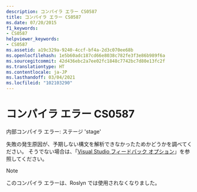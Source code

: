 ```yaml
---
description: コンパイラ エラー CS0587
title: コンパイラ エラー CS0587
ms.date: 07/20/2015
f1_keywords:
- CS0587
helpviewer_keywords:
- CS0587
ms.assetid: a19c329a-9240-4ccf-bf4a-2d3c070ee68b
ms.openlocfilehash: 1e5b60adc187cd66e8038c782fe3f3e86b989f6a
ms.sourcegitcommit: 42d436ebc2a7ee02fc1848c7742bc7d80e13fc2f
ms.translationtype: HT
ms.contentlocale: ja-JP
ms.lasthandoff: 03/04/2021
ms.locfileid: "102103290"
---
```

# <a name="compiler-error-cs0587"></a>コンパイラ エラー CS0587

内部コンパイラ エラー: ステージ 'stage'

 失敗の発生原因が、予期しない構文を解析できなかったためかどうかを調べてください。 そうでない場合は、「[Visual Studio フィードバック オプション](/visualstudio/ide/feedback-options)」を参照してください。

> [!NOTE]
> このコンパイラ エラーは、Roslyn では使用されなくなりました。
